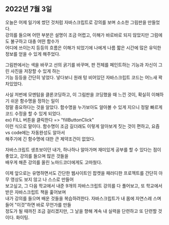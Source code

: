 ## **2022년 7월 3일**

오늘은 어제 일기에 썼던 것처럼 자바스크립트로 강의를 보며 소소한 그림판을 만들었다.  
강의를 들으며 어떤 부분은 설명이 조금 어렵고, 이해가 바로바로 되지 않았지만 그럼에도 불구하고 대충 어떤 함수가  
어디에 쓰이는지 등등의 흐름은 이해가 되었기에 나에게 나름 짧은 시간에 많은 유익한 정보를 얻을 수 있게 해주었다.  

그림판에서는 색을 바꾸고 선의 굵기를 바꾸며, 판 전체를 페인트하는 기능과 자신이 그린 사진을 저장할 수 있게 하는  
기능 등등을 간단히 넣었다. 넣다보니 원래 텅 비어있던 자바스크립트 코드는 어느새 꽉 차있었다.  

사실 저번에 모멘텀을 클론코딩하고, 이 그림판을 코딩했을 때 느낀 것이, 확실히 이해하기 쉬운 함수명을 정하는 일이  
정말 중요하다는 것을 알았다. 함수명을 누가보아도 알아볼 수 있게 지으니 정말 빠르게 코드 수정을 할 수 있게 되었다.  
ex) FILL 버튼을 클릭한다 => "fillButtonClick"   
이런 식으로 말이다. 함수명이 조금 길더래도 이렇게 알아보게 짓는 것이 편하고, 요즘 vs code에는 자동완성도 알아서  
해주기에 긴 함수명에 대한 큰 제약조건이 없었다.  

자바스크립트 생초보이던 내가, 하나하나 알아가며 재미있게 공부를 할 수 있다는 점이 좋았고, 강의를 들으며 많은 것들을  
배우게 해준 강의를 올린 노마드코더에게도 고마웠다.  

이제 앞으로는 유명하면서도 간단한 웹사이트인 팝캣을 패러디한 프로젝트를 간단히 아무 영상도 보지 않고 나 스스로 만들어  
보고싶고, 그 다음 학교에서 내준 9개의 자바스크립트 강의를 다 풀어보고, 또 학교에서 받은 자바스크립트 책을 훑어보며  
내가 강의를 들으며 배운 것들을 복습하려한다. 자바스크립트가 내 몸에 자연스레 스며들어 "이것"하면 바로 무언가를 만들  
정도가 될 때까진 조금 걸리겠지만, 그 날을 향해 계속 내 실력을 단련하고 또 단련할 것이다. 화이팅.